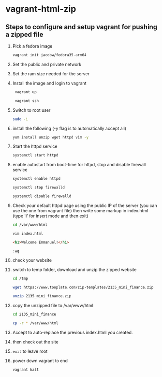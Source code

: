# vagrant-html-zip

## Steps to configure and setup vagrant for pushing a zipped file

1. Pick a fedora image

    ```bash
    vagrant init jacobw/fedora35-arm64
    ```

2. Set the public and private network

3. Set the ram size needed for the server

4. Install the image and login to vagrant

   ``` bash
    vagrant up

    vagrant ssh
   ```

5. Switch to root user

   ```bash
   sudo -i
   ```

6. install the following (-y flag is to automatically accept all)

    ```bash
    yum install unzip wget httpd vim -y
    ```

7. Start the httpd service

    ```bash
    systemctl start httpd
    ```

8. enable autostart from boot-time for httpd, stop and disable firewall service

    ```bash
    systemctl enable httpd

    systemctl stop firewalld

    systemctl disable firewalld
    ```

9. Check your default httpd page using the public IP of the server  (you can use the one from vagrant file) then write some markup in index.html (type 'i' for insert mode and then exit)

    ```bash
    cd /var/www/html

    vim index.html
    ```

    ```html
    <h1>Welcome Emmanuel!</h1>
    ```

    ```bash
    :wq
    ```

10. check your website

11. switch to temp folder, download and unzip the zipped website

    ```bash
    cd /tmp

    wget https://www.tooplate.com/zip-templates/2135_mini_finance.zip

    unzip 2135_mini_finance.zip
    ```

12. copy the unzipped file to /var/www/html

    ```bash
    cd 2135_mini_finance

    cp -r * /var/www/html
    ```

13. Accept to auto-replace the previous index.html you created.

14. then check out the site

15. `exit` to leave root

16. power down vagrant to end

    ```bash
    vagrant halt
    ```
